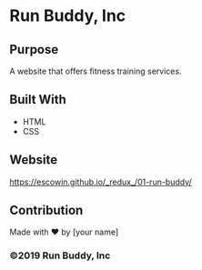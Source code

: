 # Run Buddy, Inc

## Purpose
A website that offers fitness training services. 

## Built With
* HTML
* CSS

## Website
https://escowin.github.io/_redux_/01-run-buddy/

## Contribution
Made with ❤️ by [your name]

### ©️2019 Run Buddy, Inc 
